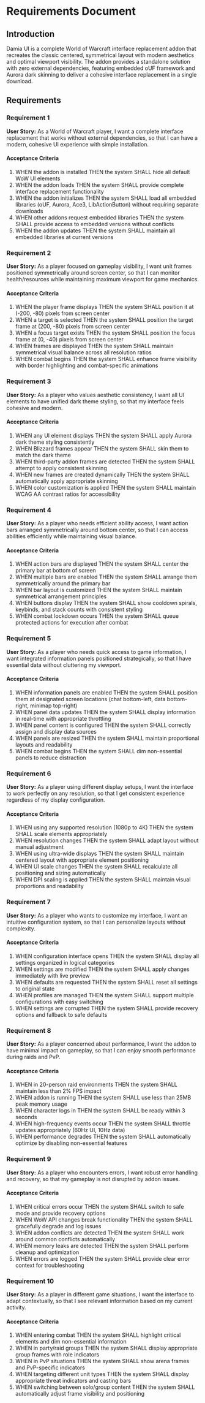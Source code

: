 # Requirements Document

## Introduction

Damia UI is a complete World of Warcraft interface replacement addon that recreates the classic centered, symmetrical layout with modern aesthetics and optimal viewport visibility. The addon provides a standalone solution with zero external dependencies, featuring embedded oUF framework and Aurora dark skinning to deliver a cohesive interface replacement in a single download.

## Requirements

### Requirement 1

**User Story:** As a World of Warcraft player, I want a complete interface replacement that works without external dependencies, so that I can have a modern, cohesive UI experience with simple installation.

#### Acceptance Criteria

1. WHEN the addon is installed THEN the system SHALL hide all default WoW UI elements
2. WHEN the addon loads THEN the system SHALL provide complete interface replacement functionality
3. WHEN the addon initializes THEN the system SHALL load all embedded libraries (oUF, Aurora, Ace3, LibActionButton) without requiring separate downloads
4. WHEN other addons request embedded libraries THEN the system SHALL provide access to embedded versions without conflicts
5. WHEN the addon updates THEN the system SHALL maintain all embedded libraries at current versions

### Requirement 2

**User Story:** As a player focused on gameplay visibility, I want unit frames positioned symmetrically around screen center, so that I can monitor health/resources while maintaining maximum viewport for game mechanics.

#### Acceptance Criteria

1. WHEN the player frame displays THEN the system SHALL position it at (-200, -80) pixels from screen center
2. WHEN a target is selected THEN the system SHALL position the target frame at (200, -80) pixels from screen center
3. WHEN a focus target exists THEN the system SHALL position the focus frame at (0, -40) pixels from screen center
4. WHEN frames are displayed THEN the system SHALL maintain symmetrical visual balance across all resolution ratios
5. WHEN combat begins THEN the system SHALL enhance frame visibility with border highlighting and combat-specific animations

### Requirement 3

**User Story:** As a player who values aesthetic consistency, I want all UI elements to have unified dark theme styling, so that my interface feels cohesive and modern.

#### Acceptance Criteria

1. WHEN any UI element displays THEN the system SHALL apply Aurora dark theme styling consistently
2. WHEN Blizzard frames appear THEN the system SHALL skin them to match the dark theme
3. WHEN third-party addon frames are detected THEN the system SHALL attempt to apply consistent skinning
4. WHEN new frames are created dynamically THEN the system SHALL automatically apply appropriate skinning
5. WHEN color customization is applied THEN the system SHALL maintain WCAG AA contrast ratios for accessibility

### Requirement 4

**User Story:** As a player who needs efficient ability access, I want action bars arranged symmetrically around bottom center, so that I can access abilities efficiently while maintaining visual balance.

#### Acceptance Criteria

1. WHEN action bars are displayed THEN the system SHALL center the primary bar at bottom of screen
2. WHEN multiple bars are enabled THEN the system SHALL arrange them symmetrically around the primary bar
3. WHEN bar layout is customized THEN the system SHALL maintain symmetrical arrangement principles
4. WHEN buttons display THEN the system SHALL show cooldown spirals, keybinds, and stack counts with consistent styling
5. WHEN combat lockdown occurs THEN the system SHALL queue protected actions for execution after combat

### Requirement 5

**User Story:** As a player who needs quick access to game information, I want integrated information panels positioned strategically, so that I have essential data without cluttering my viewport.

#### Acceptance Criteria

1. WHEN information panels are enabled THEN the system SHALL position them at designated screen locations (chat bottom-left, data bottom-right, minimap top-right)
2. WHEN panel data updates THEN the system SHALL display information in real-time with appropriate throttling
3. WHEN panel content is configured THEN the system SHALL correctly assign and display data sources
4. WHEN panels are resized THEN the system SHALL maintain proportional layouts and readability
5. WHEN combat begins THEN the system SHALL dim non-essential panels to reduce distraction

### Requirement 6

**User Story:** As a player using different display setups, I want the interface to work perfectly on any resolution, so that I get consistent experience regardless of my display configuration.

#### Acceptance Criteria

1. WHEN using any supported resolution (1080p to 4K) THEN the system SHALL scale elements appropriately
2. WHEN resolution changes THEN the system SHALL adapt layout without manual adjustment
3. WHEN using ultra-wide displays THEN the system SHALL maintain centered layout with appropriate element positioning
4. WHEN UI scale changes THEN the system SHALL recalculate all positioning and sizing automatically
5. WHEN DPI scaling is applied THEN the system SHALL maintain visual proportions and readability

### Requirement 7

**User Story:** As a player who wants to customize my interface, I want an intuitive configuration system, so that I can personalize layouts without complexity.

#### Acceptance Criteria

1. WHEN configuration interface opens THEN the system SHALL display all settings organized in logical categories
2. WHEN settings are modified THEN the system SHALL apply changes immediately with live preview
3. WHEN defaults are requested THEN the system SHALL reset all settings to original state
4. WHEN profiles are managed THEN the system SHALL support multiple configurations with easy switching
5. WHEN settings are corrupted THEN the system SHALL provide recovery options and fallback to safe defaults

### Requirement 8

**User Story:** As a player concerned about performance, I want the addon to have minimal impact on gameplay, so that I can enjoy smooth performance during raids and PvP.

#### Acceptance Criteria

1. WHEN in 20-person raid environments THEN the system SHALL maintain less than 2% FPS impact
2. WHEN addon is running THEN the system SHALL use less than 25MB peak memory usage
3. WHEN character logs in THEN the system SHALL be ready within 3 seconds
4. WHEN high-frequency events occur THEN the system SHALL throttle updates appropriately (60Hz UI, 10Hz data)
5. WHEN performance degrades THEN the system SHALL automatically optimize by disabling non-essential features

### Requirement 9

**User Story:** As a player who encounters errors, I want robust error handling and recovery, so that my gameplay is not disrupted by addon issues.

#### Acceptance Criteria

1. WHEN critical errors occur THEN the system SHALL switch to safe mode and provide recovery options
2. WHEN WoW API changes break functionality THEN the system SHALL gracefully degrade and log issues
3. WHEN addon conflicts are detected THEN the system SHALL work around common conflicts automatically
4. WHEN memory leaks are detected THEN the system SHALL perform cleanup and optimization
5. WHEN errors are logged THEN the system SHALL provide clear error context for troubleshooting

### Requirement 10

**User Story:** As a player in different game situations, I want the interface to adapt contextually, so that I see relevant information based on my current activity.

#### Acceptance Criteria

1. WHEN entering combat THEN the system SHALL highlight critical elements and dim non-essential information
2. WHEN in party/raid groups THEN the system SHALL display appropriate group frames with role indicators
3. WHEN in PvP situations THEN the system SHALL show arena frames and PvP-specific indicators
4. WHEN targeting different unit types THEN the system SHALL display appropriate threat indicators and casting bars
5. WHEN switching between solo/group content THEN the system SHALL automatically adjust frame visibility and positioning